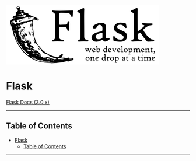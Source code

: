![](Pics/flask000.webp)

# Flask

[Flask Docs (3.0.x)](https://flask.palletsprojects.com/en/3.0.x/)

---

## Table of Contents

- [Flask](#flask)
  - [Table of Contents](#table-of-contents)


---




